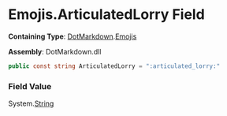 # Emojis\.ArticulatedLorry Field

**Containing Type**: [DotMarkdown](../../README.md)\.[Emojis](../README.md)

**Assembly**: DotMarkdown\.dll

```csharp
public const string ArticulatedLorry = ":articulated_lorry:"
```

### Field Value

System\.[String](https://docs.microsoft.com/en-us/dotnet/api/system.string)